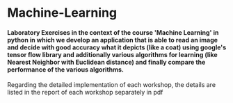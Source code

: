 # Machine-Learning
#### Laboratory Exercises in the context of the course 'Machine Learning' in python in which we develop an application that is able to read an image and decide with good accuracy what it depicts (like a coat) using google's tensor flow library and additionally various algorithms for learning (like Nearest Neighbor with Euclidean distance) and finally compare the performance of the various algorithms.
Regarding the detailed implementation of each workshop, the details are listed in the report of each workshop separately in pdf

